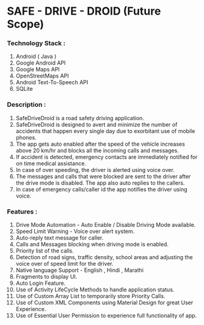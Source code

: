 # SAFE - DRIVE - DROID (Future Scope)

### Technology Stack :
1. Android ( Java )
2. Google Android API
3. Google Maps API
4. OpenStreetMaps API
5. Android Text-To-Speech API
6. SQLite


### Description :
1. SafeDriveDroid is a road safety driving application.
2. SafeDriveDroid is designed to avert and minimize the number of accidents that happen every single day due to exorbitant use of mobile phones.
3. The app gets auto enabled after the speed of the vehicle increases above 20 km/hr and blocks all the incoming calls and messages.
4. If accident is detected, emergency contacts are immediately notified for on time medical assistance.
5. In case of over speeding, the driver is alerted using voice over.
6. The messages and calls that were blocked are sent to the driver after the drive mode is disabled. The app also auto replies to the callers.
7. In case of emergency calls/caller id the app notifies the driver using voice.


### Features :
1. Drive Mode Automation - Auto Enable / Disable Driving Mode available.
2. Speed Limit Warning - Voice over alert system.
3. Auto-reply text message for caller.
4. Calls and Messages blocking when driving mode is enabled.
5. Priority list of the calls.
7. Detection of road signs, traffic density, school areas and adjusting the voice over of speed limit for the driver.
8. Native language Support - English , Hindi , Marathi
9. Fragments to display UI.
10. Auto Login Feature.
11. Use of Activity LifeCycle Methods to handle application status.
12. Use of Custom Array List to temporarily store Priority Calls.
13. Use of Custom XML Components using Material Design for great User Experience.
14. Use of Essential User Permission to experience full functionality of app.

